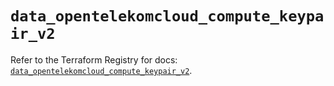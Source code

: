 # `data_opentelekomcloud_compute_keypair_v2`

Refer to the Terraform Registry for docs: [`data_opentelekomcloud_compute_keypair_v2`](https://registry.terraform.io/providers/opentelekomcloud/opentelekomcloud/1.36.29/docs/data-sources/compute_keypair_v2).
